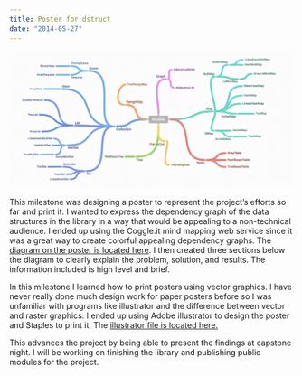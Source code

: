 ```yaml
---
title: Poster for dstruct
date: "2014-05-27"
---
```


![Dstruct Poster](./dstruct-poster.png)

This milestone was designing a poster to represent the project’s efforts so far and print it. I wanted to express the dependency graph of the data structures in the library in a way that would be appealing to a non-technical audience. I ended up using the Coggle.it mind mapping web service since it was a great way to create colorful appealing dependency graphs. The [diagram on the poster is located here]( https://coggle.it/diagram/5381714d370cca181d000d0a/faf668ad19902720d816b76fa3a7c46ea1dba0aa929920da23643b6e3abb4dbe). I then created three sections below the diagram to clearly explain the problem, solution, and results. The information included is high level and brief.

In this milestone I learned how to print posters using vector graphics. I have never really done much design work for paper posters before so I was unfamiliar with programs like illustrator and the difference between vector and raster graphics. I ended up using Adobe illustrator to design the poster and Staples to print it. The [illustrator file is located here.](https://drive.google.com/file/d/0B147HlW6g510amE5VmVXNjRKbUU/edit?usp=sharing)

This advances the project by being able to present the findings at capstone night. I will be working on finishing the library and publishing public modules for the project.
